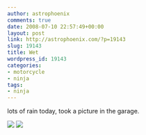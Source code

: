 ```yaml
---
author: astrophoenix
comments: true
date: 2008-07-10 22:57:49+00:00
layout: post
link: http://astrophoenix.com/?p=19143
slug: 19143
title: Wet
wordpress_id: 19143
categories:
- motorcycle
- ninja
tags:
- ninja
---
```


lots of rain today, took a picture in the garage.

[![](/wp-uploads/astrophoenix/2010/12/img_1386_compressed-300x225.jpg)](/wp-uploads/astrophoenix/2010/12/img_1386_compressed.jpg)
[![](/wp-uploads/astrophoenix/2010/12/img_1389_compressed-300x225.jpg)](/wp-uploads/astrophoenix/2010/12/img_1389_compressed.jpg)
